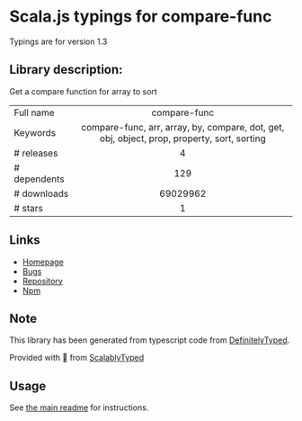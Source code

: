 
# Scala.js typings for compare-func

Typings are for version 1.3

## Library description:
Get a compare function for array to sort

|                    |                 |
| ------------------ | :-------------: |
| Full name          | compare-func |
| Keywords           | compare-func, arr, array, by, compare, dot, get, obj, object, prop, property, sort, sorting |
| # releases         | 4 |
| # dependents       | 129 |
| # downloads        | 69029962 |
| # stars            | 1 |

## Links
- [Homepage](https://github.com/stevemao/compare-func)
- [Bugs](https://github.com/stevemao/compare-func/issues)
- [Repository](https://github.com/stevemao/compare-func)
- [Npm](https://www.npmjs.com/package/compare-func)
    


## Note
This library has been generated from typescript code from [DefinitelyTyped](https://definitelytyped.org).

Provided with :purple_heart: from [ScalablyTyped](https://github.com/oyvindberg/ScalablyTyped)

## Usage
See [the main readme](../../readme.md) for instructions.



